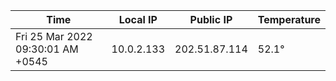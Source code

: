 | Time     | Local IP | Public IP | Temperature |
| ----------- | ----------- | ----------- | ----------- |
| Fri 25 Mar 2022 09:30:01 AM +0545      | 10.0.2.133     | 202.51.87.114  | 52.1° |
